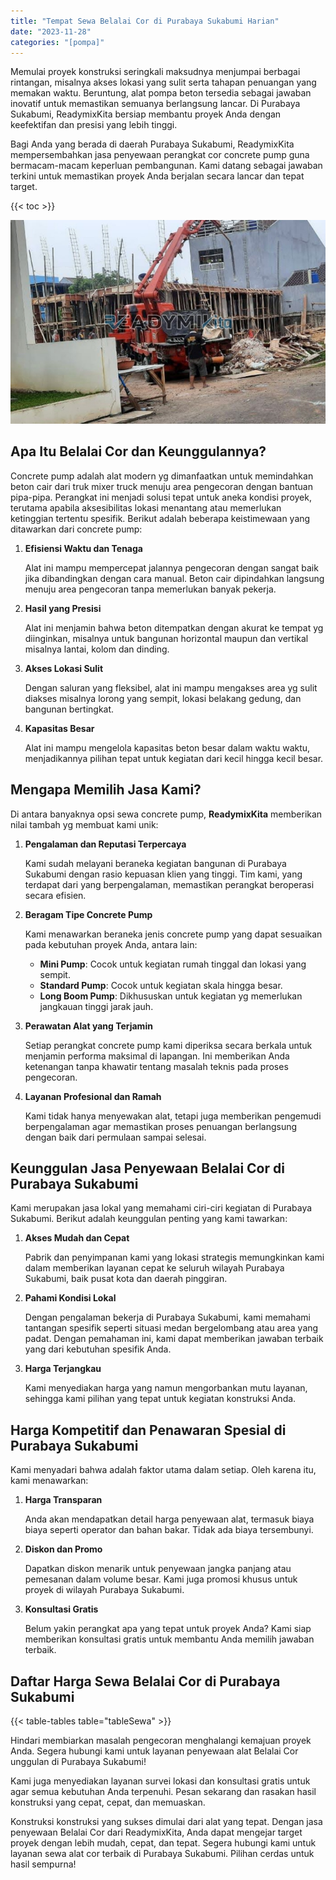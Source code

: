 ```yaml
---
title: "Tempat Sewa Belalai Cor di Purabaya Sukabumi Harian"
date: "2023-11-28"
categories: "[pompa]"
---
```


Memulai proyek konstruksi seringkali maksudnya menjumpai berbagai rintangan, misalnya akses lokasi yang sulit serta tahapan penuangan yang memakan waktu. Beruntung, alat pompa beton tersedia sebagai jawaban inovatif untuk memastikan semuanya berlangsung lancar. Di Purabaya Sukabumi, ReadymixKita bersiap membantu proyek Anda dengan keefektifan dan presisi yang lebih tinggi.

Bagi Anda yang berada di daerah Purabaya Sukabumi, ReadymixKita mempersembahkan jasa penyewaan perangkat cor concrete pump guna bermacam-macam keperluan pembangunan. Kami datang sebagai jawaban terkini untuk memastikan proyek Anda berjalan secara lancar dan tepat target.

{{< toc >}}

![Tempat Sewa Belalai Cor di Purabaya Sukabumi Harian](/images/pompa/sewa-pompa-15.jpg)

## Apa Itu Belalai Cor dan Keunggulannya?

Concrete pump adalah alat modern yg dimanfaatkan untuk memindahkan beton cair dari truk mixer truck menuju area pengecoran dengan bantuan pipa-pipa. Perangkat ini menjadi solusi tepat untuk aneka kondisi proyek, terutama apabila aksesibilitas lokasi menantang atau memerlukan ketinggian tertentu spesifik. Berikut adalah beberapa keistimewaan yang ditawarkan dari concrete pump:

1. **Efisiensi Waktu dan Tenaga**

   Alat ini mampu mempercepat jalannya pengecoran dengan sangat baik jika dibandingkan dengan cara manual. Beton cair dipindahkan langsung menuju area pengecoran tanpa memerlukan banyak pekerja.

2. **Hasil yang Presisi**

   Alat ini menjamin bahwa beton ditempatkan dengan akurat ke tempat yg diinginkan, misalnya untuk bangunan horizontal maupun dan vertikal misalnya lantai, kolom dan dinding.

3. **Akses Lokasi Sulit**

   Dengan saluran yang fleksibel, alat ini mampu mengakses area yg sulit diakses misalnya lorong yang sempit, lokasi belakang gedung, dan bangunan bertingkat.

4. **Kapasitas Besar**

   Alat ini mampu mengelola kapasitas beton besar dalam waktu waktu, menjadikannya pilihan tepat untuk kegiatan dari kecil hingga kecil besar.

## Mengapa Memilih Jasa Kami?

Di antara banyaknya opsi sewa concrete pump, **ReadymixKita** memberikan nilai tambah yg membuat kami unik:

1. **Pengalaman dan Reputasi Terpercaya**

   Kami sudah melayani beraneka kegiatan bangunan di Purabaya Sukabumi dengan rasio kepuasan klien yang tinggi. Tim kami, yang terdapat dari yang berpengalaman, memastikan perangkat beroperasi secara efisien.

2. **Beragam Tipe Concrete Pump**

   Kami menawarkan beraneka jenis concrete pump yang dapat sesuaikan pada kebutuhan proyek Anda, antara lain:
   - **Mini Pump**: Cocok untuk kegiatan rumah tinggal dan lokasi yang sempit.
   - **Standard Pump**: Cocok untuk kegiatan skala hingga besar.
   - **Long Boom Pump**: Dikhususkan untuk kegiatan yg memerlukan jangkauan tinggi jarak jauh.

3. **Perawatan Alat yang Terjamin**

   Setiap perangkat concrete pump kami diperiksa secara berkala untuk menjamin performa maksimal di lapangan. Ini memberikan Anda ketenangan tanpa khawatir tentang masalah teknis pada proses pengecoran.

4. **Layanan Profesional dan Ramah**

   Kami tidak hanya menyewakan alat, tetapi juga memberikan pengemudi berpengalaman agar memastikan proses penuangan berlangsung dengan baik dari permulaan sampai selesai.

## Keunggulan Jasa Penyewaan Belalai Cor di Purabaya Sukabumi

Kami merupakan jasa lokal yang memahami ciri-ciri kegiatan di Purabaya Sukabumi. Berikut adalah keunggulan penting yang kami tawarkan:

1. **Akses Mudah dan Cepat**

   Pabrik dan penyimpanan kami yang lokasi strategis memungkinkan kami dalam memberikan layanan cepat ke seluruh wilayah Purabaya Sukabumi, baik pusat kota dan daerah pinggiran.

2. **Pahami Kondisi Lokal**

   Dengan pengalaman bekerja di Purabaya Sukabumi, kami memahami tantangan spesifik seperti situasi medan bergelombang atau area yang padat. Dengan pemahaman ini, kami dapat memberikan jawaban terbaik yang dari kebutuhan spesifik Anda.

3. **Harga Terjangkau**

   Kami menyediakan harga yang namun mengorbankan mutu layanan, sehingga kami pilihan yang tepat untuk kegiatan konstruksi Anda.

## Harga Kompetitif dan Penawaran Spesial di Purabaya Sukabumi

Kami menyadari bahwa adalah faktor utama dalam setiap. Oleh karena itu, kami menawarkan:

1. **Harga Transparan**

   Anda akan mendapatkan detail harga penyewaan alat, termasuk biaya biaya seperti operator dan bahan bakar. Tidak ada biaya tersembunyi.

2. **Diskon dan Promo**

   Dapatkan diskon menarik untuk penyewaan jangka panjang atau pemesanan dalam volume besar. Kami juga promosi khusus untuk proyek di wilayah Purabaya Sukabumi.

3. **Konsultasi Gratis**

   Belum yakin perangkat apa yang tepat untuk proyek Anda? Kami siap memberikan konsultasi gratis untuk membantu Anda memilih jawaban terbaik.

## Daftar Harga Sewa Belalai Cor di Purabaya Sukabumi

{{< table-tables table="tableSewa" >}}

Hindari membiarkan masalah pengecoran menghalangi kemajuan proyek Anda. Segera hubungi kami untuk layanan penyewaan alat Belalai Cor unggulan di Purabaya Sukabumi!

Kami juga menyediakan layanan survei lokasi dan konsultasi gratis untuk agar semua kebutuhan Anda terpenuhi. Pesan sekarang dan rasakan hasil konstruksi yang cepat, cepat, dan memuaskan.

Konstruksi konstruksi yang sukses dimulai dari alat yang tepat. Dengan jasa penyewaan Belalai Cor dari ReadymixKita, Anda dapat mengejar target proyek dengan lebih mudah, cepat, dan tepat. Segera hubungi kami untuk layanan sewa alat cor terbaik di Purabaya Sukabumi. Pilihan cerdas untuk hasil sempurna!